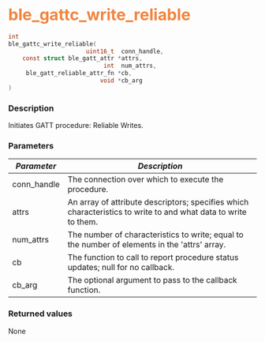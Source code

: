 ## <font color="#F2853F" style="font-size:24pt">ble\_gattc\_write\_reliable</font>

```c
int
ble_gattc_write_reliable(
                      uint16_t  conn_handle,
    const struct ble_gatt_attr *attrs,
                           int  num_attrs,
     ble_gatt_reliable_attr_fn *cb,
                          void *cb_arg
)
```

### Description

Initiates GATT procedure: Reliable Writes. 

### Parameters

| *Parameter* | *Description* |
|-------------|---------------|
| conn\_handle | The connection over which to execute the procedure. |
| attrs | An array of attribute descriptors; specifies which characteristics to write to and what data to write to them. |
| num\_attrs | The number of characteristics to write; equal to the number of elements in the 'attrs' array. |
| cb | The function to call to report procedure status updates; null for no callback. |
| cb\_arg | The optional argument to pass to the callback function. |

### Returned values

None
